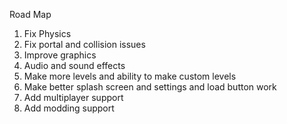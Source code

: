 Road Map

1. Fix Physics
2. Fix portal and collision issues
3. Improve graphics
4. Audio and sound effects
5. Make more levels and ability to make custom levels
6. Make better splash screen and settings and load button work
7. Add multiplayer support
8. Add modding support